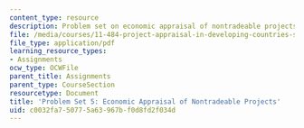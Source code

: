 ```yaml
---
content_type: resource
description: Problem set on economic appraisal of nontradeable projects.
file: /media/courses/11-484-project-appraisal-in-developing-countries-spring-2005/c0032fa750775a63967bf0d8fd2f034d_ps05.pdf
file_type: application/pdf
learning_resource_types:
- Assignments
ocw_type: OCWFile
parent_title: Assignments
parent_type: CourseSection
resourcetype: Document
title: 'Problem Set 5: Economic Appraisal of Nontradeable Projects'
uid: c0032fa7-5077-5a63-967b-f0d8fd2f034d
---
```

